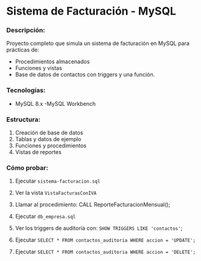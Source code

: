 # Sistema de Facturación - MySQL

### Descripción:
Proyecto completo que simula un sistema de facturación en MySQL para prácticas de:
- Procedimientos almacenados
- Funciones y vistas
- Base de datos de contactos con triggers y una función.

### Tecnologías:
- MySQL 8.x
-MySQL Workbench

### Estructura:
1. Creación de base de datos
2. Tablas y datos de ejemplo
3. Funciones y procedimientos
4. Vistas de reportes


### Cómo probar:
1. Ejecutar `sistema-facturacion.sql`
3. Ver la vista `VistaFacturasConIVA`
4. Llamar al procedimiento:
CALL ReporteFacturacionMensual();

1. Ejecutar `db_empresa.sql`
3. Ver los triggers de auditoría con: `SHOW TRIGGERS LIKE 'contactos'`;
4. Ejecutar `SELECT * FROM contactos_auditoria WHERE accion = 'UPDATE';`
5. Ejecutar `SELECT * FROM contactos_auditoria WHERE accion = 'DELETE';`
